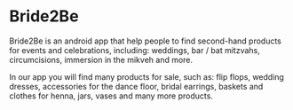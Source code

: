 # Bride2Be

Bride2Be is an android app that help people to find second-hand products for events and celebrations, including: weddings, bar / bat mitzvahs, circumcisions, immersion in the mikveh and more.

In our app you will find many products for sale, such as: flip flops, wedding dresses, accessories for the dance floor, bridal earrings, baskets and clothes for henna, jars, vases and many more products.
